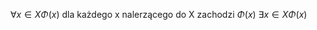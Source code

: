 $\forall{x \in X}\Phi(x)$ dla każdego x nalerzącego do X zachodzi $\Phi(x)$
$\exists {x\in X} \Phi(x)$

